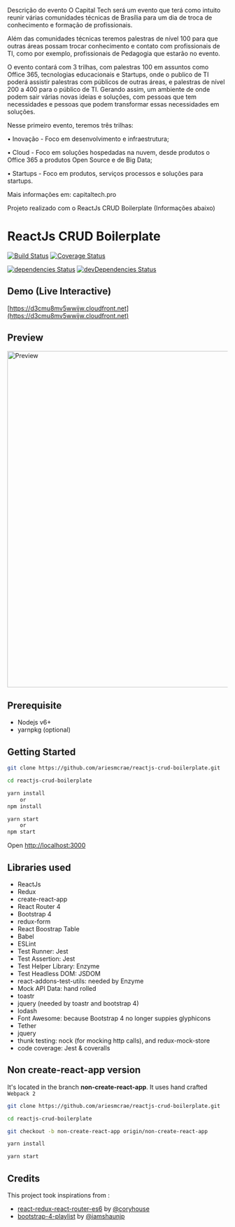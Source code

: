 Descrição do evento
O Capital Tech será um evento que terá como intuito reunir várias comunidades técnicas de Brasília para um dia de troca de conhecimento e formação de profissionais. 

Além das comunidades técnicas teremos palestras de nível 100 para que outras áreas possam trocar conhecimento e contato com profissionais de TI, como por exemplo, profissionais de Pedagogia que estarão no evento.

O evento contará com 3 trilhas, com palestras 100 em assuntos como Office 365, tecnologias educacionais e Startups, onde o publico de TI poderá assistir palestras com públicos de outras áreas, e palestras de nível 200 a 400 para o público de TI. Gerando assim, um ambiente de onde podem sair várias novas ideias e soluções, com pessoas que tem necessidades e pessoas que podem transformar essas necessidades em soluções.

Nesse primeiro evento, teremos três trilhas: 

 • Inovação - Foco em desenvolvimento e infraestrutura;

 • Cloud - Foco em soluções hospedadas na nuvem, desde produtos o Office 365 a produtos Open Source e de Big Data;

 • Startups - Foco em produtos, serviços processos e soluções para startups.


Mais informações em: 
capitaltech.pro

Projeto realizado com o ReactJs CRUD Boilerplate (Informações abaixo)


# ReactJs CRUD Boilerplate 
[![Build Status](https://travis-ci.org/ariesmcrae/reactjs-crud-boilerplate.svg?branch=master)](https://travis-ci.org/ariesmcrae/reactjs-crud-boilerplate) [![Coverage Status](https://coveralls.io/repos/github/ariesmcrae/reactjs-crud-boilerplate/badge.svg)](https://coveralls.io/github/ariesmcrae/reactjs-crud-boilerplate) 

[![dependencies Status](https://david-dm.org/ariesmcrae/reactjs-crud-boilerplate/status.svg)](https://david-dm.org/ariesmcrae/reactjs-crud-boilerplate) [![devDependencies Status](https://david-dm.org/ariesmcrae/reactjs-crud-boilerplate/dev-status.svg)](https://david-dm.org/ariesmcrae/reactjs-crud-boilerplate?type=dev)

## Demo (Live Interactive)
[https://d3cmu8mv5wwijw.cloudfront.net](https://d3cmu8mv5wwijw.cloudfront.net)

## Preview
<img src='https://github.com/ariesmcrae/ariesmcrae.github.com/blob/master/reactjs-crud-boilerplate.gif?raw=true' width='768' alt='Preview'>

## Prerequisite
* Nodejs v6+
* yarnpkg (optional)


## Getting Started
```sh
git clone https://github.com/ariesmcrae/reactjs-crud-boilerplate.git

cd reactjs-crud-boilerplate

yarn install
    or
npm install

yarn start
    or
npm start
```

Open [http://localhost:3000](http://localhost:3000)<br>


## Libraries used
* ReactJs
* Redux
* create-react-app
* React Router 4
* Bootstrap 4
* redux-form
* React Boostrap Table
* Babel
* ESLint
* Test Runner: Jest
* Test Assertion: Jest
* Test Helper Library: Enzyme
* Test Headless DOM: JSDOM
* react-addons-test-utils: needed by Enzyme
* Mock API Data: hand rolled
* toastr
* jquery (needed by toastr and bootstrap 4)
* lodash
* Font Awesome: because Bootstrap 4 no longer suppies glyphicons
* Tether
* jquery
* thunk testing: nock (for mocking http calls), and redux-mock-store
* code coverage: Jest & coveralls


## Non create-react-app version
It's located in the branch **non-create-react-app**.
It uses hand crafted `Webpack 2`

```sh
git clone https://github.com/ariesmcrae/reactjs-crud-boilerplate.git

cd reactjs-crud-boilerplate

git checkout -b non-create-react-app origin/non-create-react-app

yarn install

yarn start
```


## Credits
This project took inspirations from :
* [react-redux-react-router-es6](https://github.com/coryhouse/pluralsight-redux-starter) by [@coryhouse](https://twitter.com/housecor)
* [bootstrap-4-playlist](https://github.com/iamshaunjp/bootstrap-4-playlist) by [@iamshaunjp](https://github.com/iamshaunjp)
